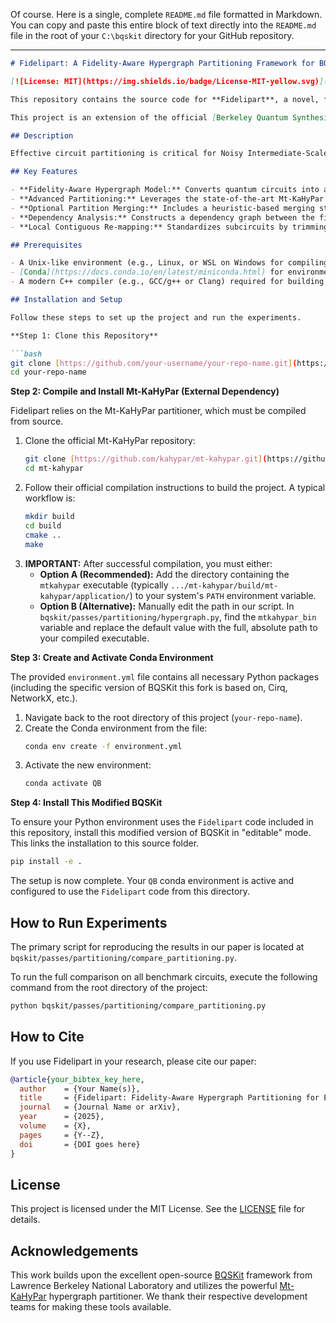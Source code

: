 Of course. Here is a single, complete `README.md` file formatted in Markdown. You can copy and paste this entire block of text directly into the `README.md` file in the root of your `C:\bqskit` directory for your GitHub repository.

-----

````markdown
# Fidelipart: A Fidelity-Aware Hypergraph Partitioning Framework for BQSKit

[![License: MIT](https://img.shields.io/badge/License-MIT-yellow.svg)](https://opensource.org/licenses/MIT)

This repository contains the source code for **Fidelipart**, a novel, fidelity-aware partitioning pass integrated into the BQSKit framework, as presented in the paper "[Your Paper Title Here]".

This project is an extension of the official [Berkeley Quantum Synthesis Toolkit (BQSKit)](https://github.com/BQSKit/bqskit) and includes all of its original functionality, extended with our custom partitioning logic.

## Description

Effective circuit partitioning is critical for Noisy Intermediate-Scale Quantum (NISQ) devices, which are hampered by high error rates and limited qubit connectivity. Standard partitioning heuristics often neglect gate-specific error impacts, leading to suboptimal divisions with significant communication overhead and reduced fidelity. Fidelipart addresses this by transforming quantum circuits into a fidelity-aware hypergraph. In this model, gate error rates and structural dependencies inform the weights of nodes (gates) and hyperedges (representing multi-qubit interactions and qubit timelines), guiding the Mt-KaHyPar partitioner to minimize cuts through error-prone operations and preserve circuit integrity.

## Key Features

- **Fidelity-Aware Hypergraph Model:** Converts quantum circuits into a weighted hypergraph where weights are derived from gate error rates and structural properties.
- **Advanced Partitioning:** Leverages the state-of-the-art Mt-KaHyPar solver to partition the hypergraph, optimizing for minimal inter-partition connectivity using the `km1` metric.
- **Optional Partition Merging:** Includes a heuristic-based merging stage to further reduce cut qubits by combining partitions that share a significant number of global qubits.
- **Dependency Analysis:** Constructs a dependency graph between the final partitions to define a valid execution order based on shared qubits.
- **Local Contiguous Re-mapping:** Standardizes subcircuits by trimming unused qubits and remapping active global qubits to compact, local indices for efficient execution and analysis.

## Prerequisites

- A Unix-like environment (e.g., Linux, or WSL on Windows for compiling Mt-KaHyPar)
- [Conda](https://docs.conda.io/en/latest/miniconda.html) for environment management
- A modern C++ compiler (e.g., GCC/g++ or Clang) required for building Mt-KaHyPar.

## Installation and Setup

Follow these steps to set up the project and run the experiments.

**Step 1: Clone this Repository**

```bash
git clone [https://github.com/your-username/your-repo-name.git](https://github.com/your-username/your-repo-name.git)
cd your-repo-name
````

**Step 2: Compile and Install Mt-KaHyPar (External Dependency)**

Fidelipart relies on the Mt-KaHyPar partitioner, which must be compiled from source.

1.  Clone the official Mt-KaHyPar repository:
    ```bash
    git clone [https://github.com/kahypar/mt-kahypar.git](https://github.com/kahypar/mt-kahypar.git)
    cd mt-kahypar
    ```
2.  Follow their official compilation instructions to build the project. A typical workflow is:
    ```bash
    mkdir build
    cd build
    cmake ..
    make
    ```
3.  **IMPORTANT:** After successful compilation, you must either:
      * **Option A (Recommended):** Add the directory containing the `mtkahypar` executable (typically `.../mt-kahypar/build/mt-kahypar/application/`) to your system's `PATH` environment variable.
      * **Option B (Alternative):** Manually edit the path in our script. In `bqskit/passes/partitioning/hypergraph.py`, find the `mtkahypar_bin` variable and replace the default value with the full, absolute path to your compiled executable.

**Step 3: Create and Activate Conda Environment**

The provided `environment.yml` file contains all necessary Python packages (including the specific version of BQSKit this fork is based on, Cirq, NetworkX, etc.).

1.  Navigate back to the root directory of this project (`your-repo-name`).
2.  Create the Conda environment from the file:
    ```bash
    conda env create -f environment.yml
    ```
3.  Activate the new environment:
    ```bash
    conda activate QB
    ```

**Step 4: Install This Modified BQSKit**

To ensure your Python environment uses the `Fidelipart` code included in this repository, install this modified version of BQSKit in "editable" mode. This links the installation to this source folder.

```bash
pip install -e .
```

The setup is now complete. Your `QB` conda environment is active and configured to use the `Fidelipart` code from this directory.

## How to Run Experiments

The primary script for reproducing the results in our paper is located at `bqskit/passes/partitioning/compare_partitioning.py`.

To run the full comparison on all benchmark circuits, execute the following command from the root directory of the project:

```bash
python bqskit/passes/partitioning/compare_partitioning.py
```

## How to Cite

If you use Fidelipart in your research, please cite our paper:

```bibtex
@article{your_bibtex_key_here,
  author    = {Your Name(s)},
  title     = {Fidelipart: Fidelity-Aware Hypergraph Partitioning for Enhanced Quantum Circuit Execution on NISQ Devices},
  journal   = {Journal Name or arXiv},
  year      = {2025},
  volume    = {X},
  pages     = {Y--Z},
  doi       = {DOI goes here}
}
```

## License

This project is licensed under the MIT License. See the [LICENSE](https://www.google.com/search?q=LICENSE) file for details.

## Acknowledgements

This work builds upon the excellent open-source [BQSKit](https://github.com/BQSKit/bqskit) framework from Lawrence Berkeley National Laboratory and utilizes the powerful [Mt-KaHyPar](https://github.com/kahypar/mt-kahypar) hypergraph partitioner. We thank their respective development teams for making these tools available.

```
```